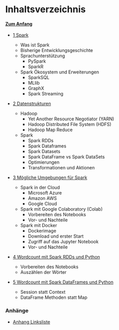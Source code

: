 # Inhaltsverzeichnis 

#### [Zum Anfang](README.md "zur Startseite")

* [1 Spark](01_Spark_Umfeld.md "zum Kapitel")
    * Was ist Spark
    * Bisherige Entwicklungsgeschichte
    * Sprachunterstützung
      * PySpark
      * SparkR
    * Spark Ökosystem und Erweiterungen
      * SparkSQL
      * MLlib
      * GraphX
      * Spark Streaming 

* [2 Datenstrukturen](02_Datenstrukturen.md "zum Kapitel")
    * Hadoop
      * Yet Another Resource Negotiator (YARN) 
      * Hadoop Distributed File System (HDFS)
      * Hadoop Map Reduce
    * Spark
      * Spark RDDs
      * Spark Dataframes 
      * Spark Datasets
      * Spark DataFrame vs Spark DataSets
      * Optimierungen
      * Transformationen und Aktionen

* [3 Mögliche Umgebungen für Spark](03_Mögliche_Umgebungen_für_Spark.md "zum Kapitel")
    * Spark in der Cloud
      * Microsoft Azure
      * Amazon AWS
      * Google Cloud
    * Spark mit Google Colaboratory (Colab)
      * Vorbereiten des Notebooks
      * Vor- und Nachteile
    * Spark mit Docker
      * Dockerimage
      * Download und erster Start
      * Zugriff auf das Jupyter Notebook
      * Vor- und Nachteile
  
* [4 Wordcount mit Spark RDDs und Python](04_Wordcount_mit_Spark_RDDs_und_Python.md "zum Kapitel")
    * Vorbereiten des Notebooks
    * Auszählen der Wörter

* [5 Wordcount mit Spark DataFrames und Python](05_Wordcount_mit_Spark_DataFrames_und_Python.md "zum Kapitel")
    * Session statt Context
    * DataFrame Methoden statt Map

### Anhänge

* [Anhang Linksliste](Anhang_Linkliste.md "zur Linkliste")
